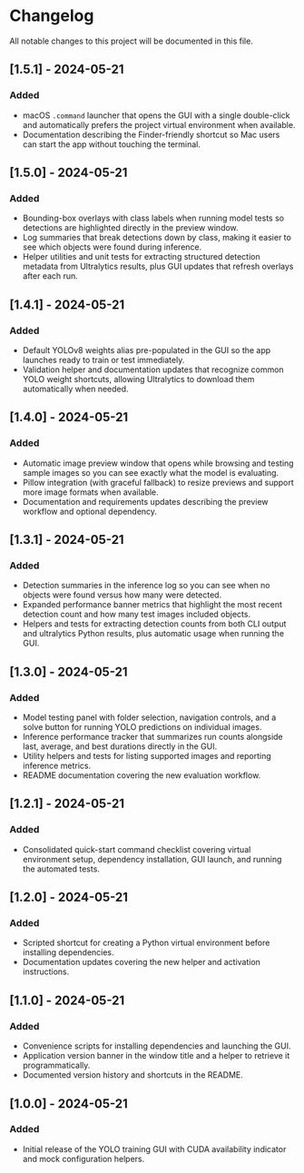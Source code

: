 # Changelog

All notable changes to this project will be documented in this file.

## [1.5.1] - 2024-05-21
### Added
- macOS `.command` launcher that opens the GUI with a single double-click and
  automatically prefers the project virtual environment when available.
- Documentation describing the Finder-friendly shortcut so Mac users can start
  the app without touching the terminal.

## [1.5.0] - 2024-05-21
### Added
- Bounding-box overlays with class labels when running model tests so detections
  are highlighted directly in the preview window.
- Log summaries that break detections down by class, making it easier to see
  which objects were found during inference.
- Helper utilities and unit tests for extracting structured detection metadata
  from Ultralytics results, plus GUI updates that refresh overlays after each
  run.

## [1.4.1] - 2024-05-21
### Added
- Default YOLOv8 weights alias pre-populated in the GUI so the app launches
  ready to train or test immediately.
- Validation helper and documentation updates that recognize common YOLO weight
  shortcuts, allowing Ultralytics to download them automatically when needed.

## [1.4.0] - 2024-05-21
### Added
- Automatic image preview window that opens while browsing and testing sample
  images so you can see exactly what the model is evaluating.
- Pillow integration (with graceful fallback) to resize previews and support
  more image formats when available.
- Documentation and requirements updates describing the preview workflow and
  optional dependency.

## [1.3.1] - 2024-05-21
### Added
- Detection summaries in the inference log so you can see when no objects were
  found versus how many were detected.
- Expanded performance banner metrics that highlight the most recent detection
  count and how many test images included objects.
- Helpers and tests for extracting detection counts from both CLI output and
  ultralytics Python results, plus automatic usage when running the GUI.

## [1.3.0] - 2024-05-21
### Added
- Model testing panel with folder selection, navigation controls, and a solve
  button for running YOLO predictions on individual images.
- Inference performance tracker that summarizes run counts alongside last,
  average, and best durations directly in the GUI.
- Utility helpers and tests for listing supported images and reporting
  inference metrics.
- README documentation covering the new evaluation workflow.

## [1.2.1] - 2024-05-21
### Added
- Consolidated quick-start command checklist covering virtual environment setup,
  dependency installation, GUI launch, and running the automated tests.

## [1.2.0] - 2024-05-21
### Added
- Scripted shortcut for creating a Python virtual environment before installing dependencies.
- Documentation updates covering the new helper and activation instructions.

## [1.1.0] - 2024-05-21
### Added
- Convenience scripts for installing dependencies and launching the GUI.
- Application version banner in the window title and a helper to retrieve it programmatically.
- Documented version history and shortcuts in the README.

## [1.0.0] - 2024-05-21
### Added
- Initial release of the YOLO training GUI with CUDA availability indicator and mock configuration helpers.
